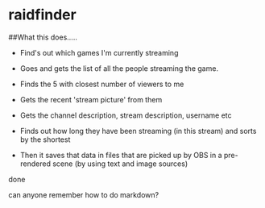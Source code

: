 # raidfinder

##What this does.....

- Find's out which games I'm currently streaming

- Goes and gets the list of all the people streaming the game.

- Finds the 5 with closest number of viewers to me

- Gets the recent 'stream picture' from them

- Gets the channel description, stream description, username etc

- Finds out how long they have been streaming (in this stream) and sorts by the shortest

- Then it saves that data in files that are picked up by OBS in a pre-rendered scene (by using text and image sources)

done

can anyone remember how to do markdown?
